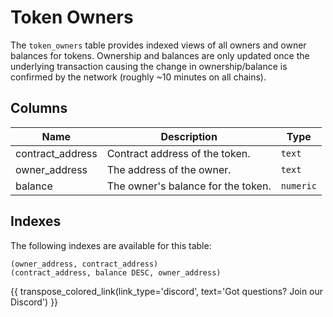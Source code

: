 # Token Owners

The `token_owners` table provides indexed views of all owners and owner balances for tokens. Ownership and balances are only updated once the underlying transaction causing the change in ownership/balance is confirmed by the network (roughly ~10 minutes on all chains).

## Columns
| Name                | Description                                                                 | Type        |
| --------- | --------- | --------------------------------------------------------------------------- |
| contract_address | Contract address of the token. | `text` |
| owner_address | The address of the owner. | `text` |
| balance | The owner's balance for the token. | `numeric` |

## Indexes
The following indexes are available for this table:
```
(owner_address, contract_address)
(contract_address, balance DESC, owner_address)
```

{{ transpose_colored_link(link_type='discord', text='Got questions?  Join our Discord') }}
